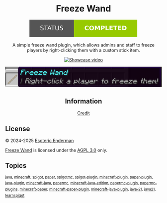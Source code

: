 <h1 align="center">Freeze Wand</h1>

<p align="center"><a href="/"><img src="./assets/images/badges/status.svg" alt="Project status: completed" /></a></p>

<p align="center">A simple freeze wand plugin, which allows admins and staff to freeze players by right-clicking them with a custom stick item.</p>

<p align="center"><a href="/"><img src="./assets/gifs/showcase.gif" alt="Showcase video" /></a></p>
<p align="center"><a href="/"><img src="./assets/images/screenshots/item.png" alt="Freeze wand item" /></a></p>

<h2 align="center">Information</h2>

<p align="center"><a href="./CREDIT.md">Credit</a></p>

## License

&copy; 2024-2025 [Esoteric Enderman](https://enderman.dev)

[Freeze Wand](./) is licensed under the [AGPL 3.0](./LICENSE) only.

## Topics

<sup>[java](https://github.com/topics/java), [minecraft](https://github.com/topics/minecraft), [spigot](https://github.com/topics/spigot), [paper](https://github.com/topics/paper), [spigotmc](https://github.com/topics/spigotmc), [spigot-plugin](https://github.com/topics/spigot-plugin), [minecraft-plugin](https://github.com/topics/minecraft-plugin), [paper-plugin](https://github.com/topics/paper-plugin), [java-plugin](https://github.com/topics/java-plugin), [minecraft-java](https://github.com/topics/minecraft-java), [papermc](https://github.com/topics/papermc), [minecraft-java-edition](https://github.com/topics/minecraft-java-edition), [papermc-plugin](https://github.com/topics/papermc-plugin), [papermc-plugins](https://github.com/topics/papermc-plugins), [minecraft-paper](https://github.com/topics/minecraft-paper), [minecraft-paper-plugin](https://github.com/topics/minecraft-paper-plugin), [minecraft-java-plugin](https://github.com/topics/minecraft-java-plugin), [java-21](https://github.com/topics/java-21), [java21](https://github.com/topics/java21), [learnspigot](https://github.com/topics/learnspigot)</sup>
